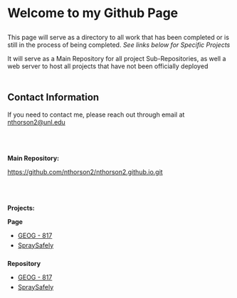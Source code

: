 <html>
	<head>
	</head>
	<body>
		<h1 style="padding-bottom: 10px;">Welcome to my Github Page</h1>
		<p>This page will serve as a directory to all work that has been completed or is still in the process of being completed. <i>See links below for Specific 				Projects</i></p>
		<p>It will serve as a Main Repository for all project Sub-Repositories, as well a web server to host all projects that have not been officially deployed</p>
		<h2 style="padding-top: 20px;">Contact Information</h2>
		<p>If you need to contact me, please reach out through email at <a href="mailto:nthorson2@unl.edu">nthorson2@unl.edu</a></p>
		<p style="padding-top: 50px;"><b>Main Repository:</b></p>
		<a href="https://github.com/nthorson2/nthorson2.github.io.git">https://github.com/nthorson2/nthorson2.github.io.git</a>
		<p style="padding-top: 50px;"><b>Projects:</b></p>
		<p><b>Page</b></p>
		<ul>
			<li><a href="https://nthorson2.github.io/GEOG_817/index.html">GEOG - 817</a></li>
			<li style="padding-top: 5px;"><a href="https://nthorson2.github.io/SpraySafely/index.html">SpraySafely</a></li>
		</ul>
		<p style="padding-top: 10px;"><b>Repository</b></p>
		<ul>
			<li><a href="https://github.com/nthorson2/GEOG_817">GEOG - 817</a></li>
			<li style="padding-top: 5px;"><a href="https://github.com/nthorson2/SpraySafely">SpraySafely</a></li>
		</ul>
	</body>
</html>

